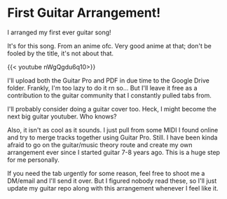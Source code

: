 # First Guitar Arrangement!


I arranged my first ever guitar song!


It's for this song. From an anime ofc. Very good anime at that; don't be fooled by the title, it's not about that.

{{< youtube nWgQgdu6q10>}}

I'll upload both the Guitar Pro and PDF in due time to the Google Drive folder. Frankly, I'm too lazy to do it rn so... But I'll leave it free as a contribution to the 
guitar community that I constantly pulled tabs from.


I'll probably consider doing a guitar cover too. Heck, I might become the next big guitar youtuber. Who knows?


Also, it isn't as cool as it sounds. I just pull from some MIDI I found online and try to merge tracks together using Guitar Pro. Still.
I have been kinda afraid to go on the guitar/music theory route and create my own arrangement ever since I started guitar 7-8 years ago. This is a huge step for me personally.


If you need the tab urgently for some reason, feel free to shoot me a DM/email and I'll send it over. But I figured nobody read these, so I'll just update my guitar repo along with this arrangement 
whenever I feel like it.
